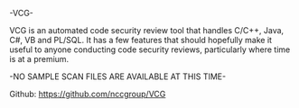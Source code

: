 -VCG-

VCG is an automated code security review tool that handles C/C++, Java, C#, VB and PL/SQL. It has a few features that should hopefully make it useful to anyone conducting code security reviews, particularly where time is at a premium.

-NO SAMPLE SCAN FILES ARE AVAILABLE AT THIS TIME-

Github: https://github.com/nccgroup/VCG
